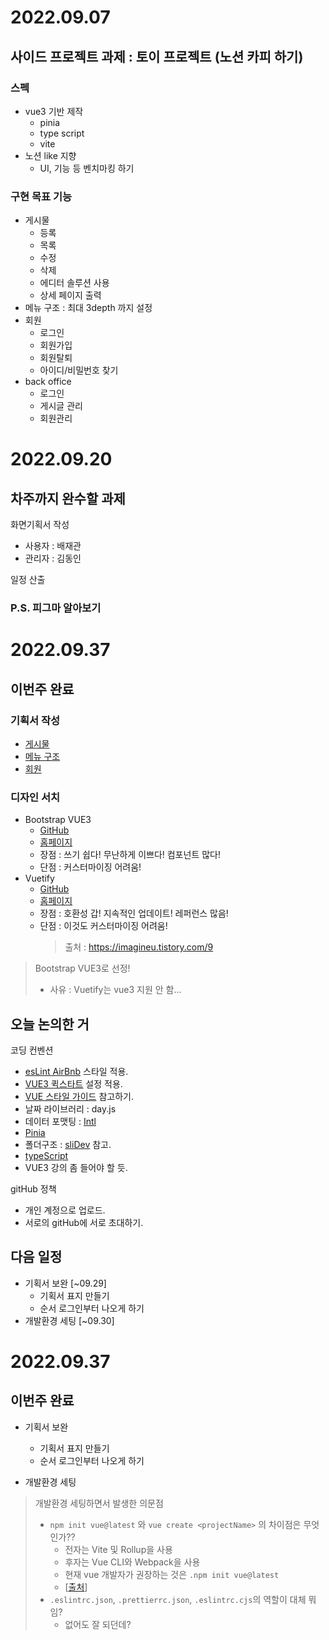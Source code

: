 # 2022.09.07

## 사이드 프로젝트 과제 : 토이 프로젝트 (노션 카피 하기)

### 스펙

- vue3 기반 제작
  - pinia
  - type script
  - vite
- 노션 like 지향
  - UI, 기능 등 벤치마킹 하기

### 구현 목표 기능

- 게시물
  - 등록
  - 목록
  - 수정
  - 삭제
  - 에디터 솔루션 사용
  - 상세 페이지 출력
- 메뉴 구조 : 최대 3depth 까지 설정
- 회원
  - 로그인
  - 회원가입
  - 회원탈퇴
  - 아이디/비밀번호 찾기
- back office
  - 로그인
  - 게시글 관리
  - 회원관리

# 2022.09.20

## 차주까지 완수할 과제

화면기획서 작성

- 사용자 : 배재관
- 관리자 : 김동인

일정 산출

### P.S. 피그마 알아보기

# 2022.09.37

## 이번주 완료

### 기획서 작성

- [게시물](https://ovenapp.io/view/WHwRP1YDqNT4NL8JGKslQCSrmNfgTTTZ#nUYuK)
- [메뉴 구조](https://ovenapp.io/view/WHwRP1YDqNT4NL8JGKslQCSrmNfgTTTZ/ytU7G)
- [회원](https://ovenapp.io/view/WHwRP1YDqNT4NL8JGKslQCSrmNfgTTTZ/nUYuK)

### 디자인 서치

- Bootstrap VUE3
  - [GitHub](https://github.com/cdmoro/bootstrap-vue-3)
  - [홈페이지](https://cdmoro.github.io/bootstrap-vue-3/)
  - 장점 : 쓰기 쉽다! 무난하게 이쁘다! 컴포넌트 많다!
  - 단점 : 커스터마이징 어려움!
- Vuetify
  - [GitHub](https://github.com/vuetifyjs/vuetify)
  - [홈페이지](https://vuetifyjs.com/en/)
  - 장점 : 호환성 갑! 지속적인 업데이트! 레퍼런스 많음!
  - 단점 : 이것도 커스터마이징 어려움!
    > 출처 : https://imagineu.tistory.com/9

> Bootstrap VUE3로 선정!
>
> - 사유 : Vuetify는 vue3 지원 안 함...

## 오늘 논의한 거

코딩 컨벤션

- [esLint AirBnb](https://velog.io/@jiseong/React-ESLint-Prettier-%EC%84%A4%EC%A0%95-airbnb-style-%EC%A0%81%EC%9A%A9) 스타일 적용.
- [VUE3 퀵스타트](https://vuejs.org/guide/quick-start.html#creating-a-vue-application) 설정 적용.
- [VUE 스타일 가이드](https://v3.ko.vuejs.org/style-guide/) 참고하기.
- 날짜 라이브러리 : day.js
- 데이터 포맷팅 : [Intl](https://www.daleseo.com/js-intl-api/)
- [Pinia](https://pinia.vuejs.org/)
- 폴더구조 : [sliDev](https://github.com/slidevjs/slidev) 참고.
- [typeScript](https://www.samsungsds.com/kr/insights/typescript.html)
- VUE3 강의 좀 들어야 할 듯.

gitHub 정책

- 개인 계정으로 업로드.
- 서로의 gitHub에 서로 초대하기.

## 다음 일정

- 기획서 보완 [~09.29]
  - 기획서 표지 만들기
  - 순서 로그인부터 나오게 하기
- 개발환경 세팅 [~09.30]

# 2022.09.37

## 이번주 완료

- 기획서 보완

  - 기획서 표지 만들기
  - 순서 로그인부터 나오게 하기

- 개발환경 세팅

> 개발환경 세팅하면서 발생한 의문점
>
> - `npm init vue@latest` 와 `vue create <projectName>` 의 차이점은 무엇인가??
>   - 전자는 Vite 및 Rollup을 사용
>   - 후자는 Vue CLI와 Webpack을 사용
>   - 현재 vue 개발자가 권장하는 것은 `.npm init vue@latest`
>   - [[출처](https://stackoverflow.com/questions/72189662/npm-init-vuelatest-vs-vue-create-projectname-to-generate-a-new-project)]
> - `.eslintrc.json`, `.prettierrc.json`, `.eslintrc.cjs`의 역할이 대체 뭐임?
>   - 없어도 잘 되던데?
